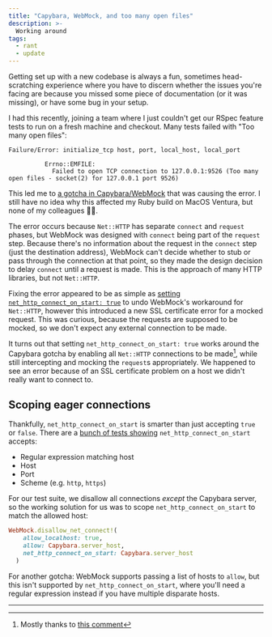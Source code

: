```yaml
---
title: "Capybara, WebMock, and too many open files"
description: >-
  Working around
tags: 
  - rant
  - update
---
```


Getting set up with a new codebase is always a fun, sometimes head-scratching experience where you have to discern whether the issues you're facing are because you missed some piece of documentation (or it was missing), or have some bug in your setup.

I had this recently, joining a team where I just couldn't get our RSpec feature tests to run on a fresh machine and checkout. Many tests failed with "Too many open files":

```
Failure/Error: initialize_tcp host, port, local_host, local_port

          Errno::EMFILE:
            Failed to open TCP connection to 127.0.0.1:9526 (Too many open files - socket(2) for 127.0.0.1 port 9526)
```

This led me to [a gotcha in Capybara/WebMock](https://github.com/teamcapybara/capybara#gotchas) that was causing the error. I still have no idea why this affected my Ruby build on MacOS Ventura, but none of my colleagues 🤷‍♂️. 

The error occurs because `Net::HTTP` has separate `connect` and `request` phases, but WebMock was designed with `connect` being part of the `request` step. Because there's no information about the request in the `connect` step (just the destination address), WebMock can't decide whether to stub or pass through the connection at that point, so they made the design decision to delay `connect` until a request is made. This is the approach of many HTTP libraries, but not `Net::HTTP`.

Fixing the error appeared to be as simple as [setting `net_http_connect_on_start: true`](https://github.com/bblimke/webmock/blob/master/README.md#connecting-on-nethttpstart) to undo WebMock's workaround for `Net::HTTP`, however this introduced a new SSL certificate error for a mocked request. This was curious, because the requests are supposed to be mocked, so we don't expect any external connection to be made.

It turns out that setting `net_http_connect_on_start: true`  works around the Capybara gotcha by enabling all `Net::HTTP` connections to be made[^1], while still intercepting and mocking the `request`s appropriately. We happened to see an error because of an SSL certificate problem on a host we didn't really want to connect to.

## Scoping eager connections
Thankfully, `net_http_connect_on_start` is smarter than just accepting `true` or `false`. There are a [bunch of tests showing](https://github.com/bblimke/webmock/blob/833291d4ce2d5927a738f929db26b594bf4fa7f5/spec/unit/webmock_spec.rb#L61) `net_http_connect_on_start` accepts:
- Regular expression matching host
- Host
- Port
- Scheme (e.g. `http`, `https`)

For our test suite, we disallow all connections _except_ the Capybara server, so the working solution for us was to scope `net_http_connect_on_start` to match the allowed host:

```ruby
WebMock.disallow_net_connect!(
    allow_localhost: true, 
    allow: Capybara.server_host, 
    net_http_connect_on_start: Capybara.server_host
  )
```

For another gotcha: WebMock supports passing a list of hosts to `allow`, but this isn't supported by `net_http_connect_on_start`, where you'll need a regular expression instead if you have multiple disparate hosts.

---

[^1]: Mostly thanks to [this comment](https://github.com/bblimke/webmock/issues/914#issuecomment-810134233)